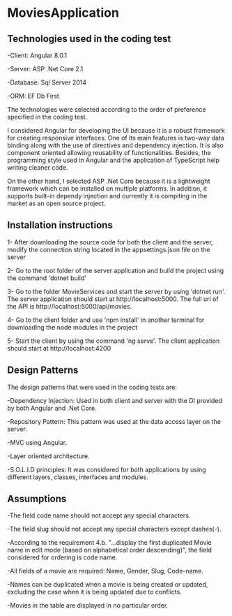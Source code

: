 # MoviesApplication

Technologies used in the coding test
------------------------------------
-Client: Angular 8.0.1

-Server: ASP .Net Core 2.1

-Database: Sql Server 2014

-ORM: EF Db First

The technologies were selected according to the order of preference specified in the coding test. 

I considered Angular for developing the UI because it is a robust framework for creating responsive interfaces. One of its main features is two-way data binding 
along with the use of directives and dependency injection. It is also component oriented allowing reusability of functionalities. Besides, the programming 
style used in Angular and the application of TypeScript help writing cleaner code.

On the other hand, I selected ASP .Net Core because it is a lightweight framework which can be installed on multiple platforms. In addition, it supports
built-in dependy injection and currently it is compiting in the market as an open source project.


Installation instructions
-------------------------
1- After downloading the source code for both the client and the server, modify the connection string located in the appsettings.json file on the server 

2- Go to the root folder of the server application and build the project using the command 'dotnet build'

3- Go to the folder MovieServices and start the server by using 'dotnet run'. The server application should start at http://localhost:5000. The full url of the API is http://localhost:5000/api/movies.

4- Go to the client folder and use 'npm install' in another terminal for downloading the node modules in the project

5- Start the client by using the command 'ng serve'. The client application should start at http://localhost:4200


Design Patterns
---------------
The design patterns that were used in the coding tests are:

-Dependency Injection: Used in both client and server with the DI provided by both Angular and .Net Core.

-Repository Pattern: This pattern was used at the data access layer on the server.

-MVC using Angular.

-Layer oriented architecture.

-S.O.L.I.D principles: It was considered for both applications by using different layers, classes, interfaces and modules.

Assumptions
-----------

-The field code name should not accept any special characters.

-The field slug should not accept any special characters except dashes(-).

-According to the requirement 4.b. "...display the first duplicated Movie name in edit mode (based on alphabetical order descending)", the field considered for ordering is code name.

-All fields of a movie are required: Name, Gender, Slug, Code-name.

-Names can be duplicated when a movie is being created or updated, excluding the case when it is being updated due to conflicts.

-Movies in the table are displayed in no particular order.

